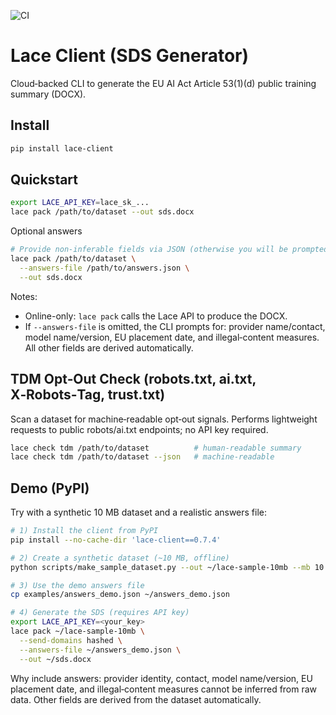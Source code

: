 ![CI](https://github.com/matthew-hansen-605/lace-client/actions/workflows/ci.yml/badge.svg)

# Lace Client (SDS Generator)

Cloud‑backed CLI to generate the EU AI Act Article 53(1)(d) public training summary (DOCX).

## Install
```bash
pip install lace-client
```

## Quickstart
```bash
export LACE_API_KEY=lace_sk_...
lace pack /path/to/dataset --out sds.docx
```

Optional answers
```bash
# Provide non‑inferable fields via JSON (otherwise you will be prompted)
lace pack /path/to/dataset \
  --answers-file /path/to/answers.json \
  --out sds.docx
```
Notes:
- Online-only: `lace pack` calls the Lace API to produce the DOCX.
- If `--answers-file` is omitted, the CLI prompts for: provider name/contact, model name/version, EU placement date, and illegal‑content measures. All other fields are derived automatically.

## TDM Opt‑Out Check (robots.txt, ai.txt, X‑Robots‑Tag, trust.txt)
Scan a dataset for machine‑readable opt‑out signals. Performs lightweight requests to public robots/ai.txt endpoints; no API key required.

```bash
lace check tdm /path/to/dataset          # human‑readable summary
lace check tdm /path/to/dataset --json   # machine‑readable
```

## Demo (PyPI)
Try with a synthetic 10 MB dataset and a realistic answers file:

```bash
# 1) Install the client from PyPI
pip install --no-cache-dir 'lace-client==0.7.4'

# 2) Create a synthetic dataset (~10 MB, offline)
python scripts/make_sample_dataset.py --out ~/lace-sample-10mb --mb 10

# 3) Use the demo answers file
cp examples/answers_demo.json ~/answers_demo.json

# 4) Generate the SDS (requires API key)
export LACE_API_KEY=<your_key>
lace pack ~/lace-sample-10mb \
  --send-domains hashed \
  --answers-file ~/answers_demo.json \
  --out ~/sds.docx
```

Why include answers: provider identity, contact, model name/version, EU placement date, and illegal‑content measures cannot be inferred from raw data. Other fields are derived from the dataset automatically.
